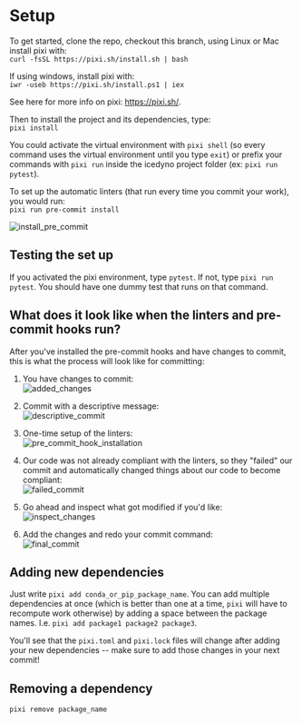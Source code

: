 # Setup
To get started, clone the repo, checkout this branch, using Linux or Mac install pixi with:  
```curl -fsSL https://pixi.sh/install.sh | bash```

If using windows, install pixi with:  
```iwr -useb https://pixi.sh/install.ps1 | iex```

See here for more info on pixi: https://pixi.sh/.

Then to install the project and its dependencies, type:  
```pixi install```

You could activate the virtual environment with `pixi shell` (so every command uses the virtual environment until you type `exit`) or prefix your commands with `pixi run` inside the icedyno project folder (ex: `pixi run pytest`).

To set up the automatic linters (that run every time you commit your work), you would run:  
```pixi run pre-commit install```

![install_pre_commit](images/install_pre_commit.png)

## Testing the set up
If you activated the pixi environment, type `pytest`. If not, type `pixi run pytest`. You should have one dummy test that runs on that command.

## What does it look like when the linters and pre-commit hooks run?
After you've installed the pre-commit hooks and have changes to commit, this is what the process will look like for committing:

1. You have changes to commit:  
![added_changes](images/added_changes.png)

2. Commit with a descriptive message:  
![descriptive_commit](images/descriptive_commit.png)

3. One-time setup of the linters:  
![pre_commit_hook_installation](images/pre_commit_hook_installation.png)

4. Our code was not already compliant with the linters, so they "failed" our commit and automatically changed things about our code to become compliant:  
![failed_commit](images/failed_commit.png)

5. Go ahead and inspect what got modified if you'd like:  
![inspect_changes](images/inspect_changes.png)

6. Add the changes and redo your commit command:  
 ![final_commit](images/final_commit.png)

## Adding new dependencies
Just write ```pixi add conda_or_pip_package_name```. You can add multiple dependencies at once (which is better than one at a time, `pixi` will have to recompute work otherwise) by adding a space between the package names. I.e. `pixi add package1 package2 package3`.

You'll see that the `pixi.toml` and `pixi.lock` files will change after adding your new dependencies -- make sure to add those changes in your next commit!

## Removing a dependency
```pixi remove package_name```
